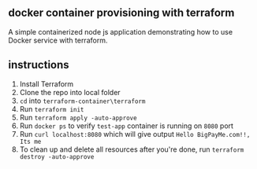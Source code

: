 docker container provisioning with terraform
---

A simple containerized node js application demonstrating how to use Docker service with terraform.

instructions
---

1. Install Terraform
2. Clone the repo into local folder
3. `cd` into `terraform-container\terraform`
4. Run `terraform init`
5. Run `terraform apply -auto-approve`
6. Run `docker ps` to verify `test-app` container is running on `8080` port
7. Run `curl localhost:8080` which will give output `Hello BigPayMe.com!!, Its me`
8. To clean up and delete all resources after you're done, run `terraform destroy -auto-approve`